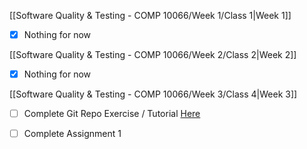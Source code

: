 [[Software Quality & Testing - COMP 10066/Week 1/Class 1|Week 1]]

- [x] Nothing for now

[[Software Quality & Testing - COMP 10066/Week 2/Class 2|Week 2]]

- [x] Nothing for now

[[Software Quality & Testing - COMP 10066/Week 3/Class 4|Week 3]]

- [ ] Complete Git Repo Exercise /  Tutorial [Here](https://mycanvas.mohawkcollege.ca/courses/107218/files/20633688?module_item_id=5794370)
- [ ] Complete Assignment 1

